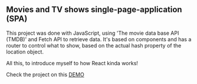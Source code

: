 ## Movies and TV shows single-page-application (SPA)

This project was done with JavaScript, using 'The movie data base API (TMDB)' and Fetch API to retrieve data.
It's based on components and has a router to control what to show, based on the actual hash property of the location object.

All this, to introduce myself to how React kinda works!

Check the project on this [DEMO](https://view-app.netlify.app/)
